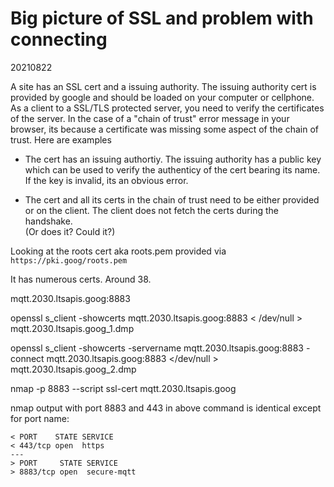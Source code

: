 # Big picture of SSL and problem with connecting 
20210822

A site has an SSL cert and a issuing authority.  The issuing authority
cert is provided by google and should be loaded on your computer or
cellphone.  As a client to a SSL/TLS protected server, you need to verify
the certificates of the server.   In the case of a "chain of trust" error
message in your browser, its because a certificate was missing some aspect
of the chain of trust.  Here are examples

* The cert has an issuing authortiy.  The issuing authority has a public
key which can be used to verify the authenticy of the cert bearing its name.
If the key is invalid, its an obvious error.

* The cert and all its certs in the chain of trust need to be either provided
or on the client.  The client does not fetch the certs during the handshake.  
(Or does it? Could it?)

Looking at the roots cert aka roots.pem provided via `https://pki.goog/roots.pem`

It has numerous certs. Around 38.

mqtt.2030.ltsapis.goog:8883

openssl s_client -showcerts mqtt.2030.ltsapis.goog:8883 < /dev/null > mqtt.2030.ltsapis.goog_1.dmp

openssl s_client -showcerts -servername mqtt.2030.ltsapis.goog:8883 -connect mqtt.2030.ltsapis.goog:8883 </dev/null > mqtt.2030.ltsapis.goog_2.dmp 
 
nmap -p 8883 --script ssl-cert mqtt.2030.ltsapis.goog



nmap output with port 8883 and 443 in above command is identical except
for port name:
```
< PORT    STATE SERVICE
< 443/tcp open  https
---
> PORT     STATE SERVICE
> 8883/tcp open  secure-mqtt
```



